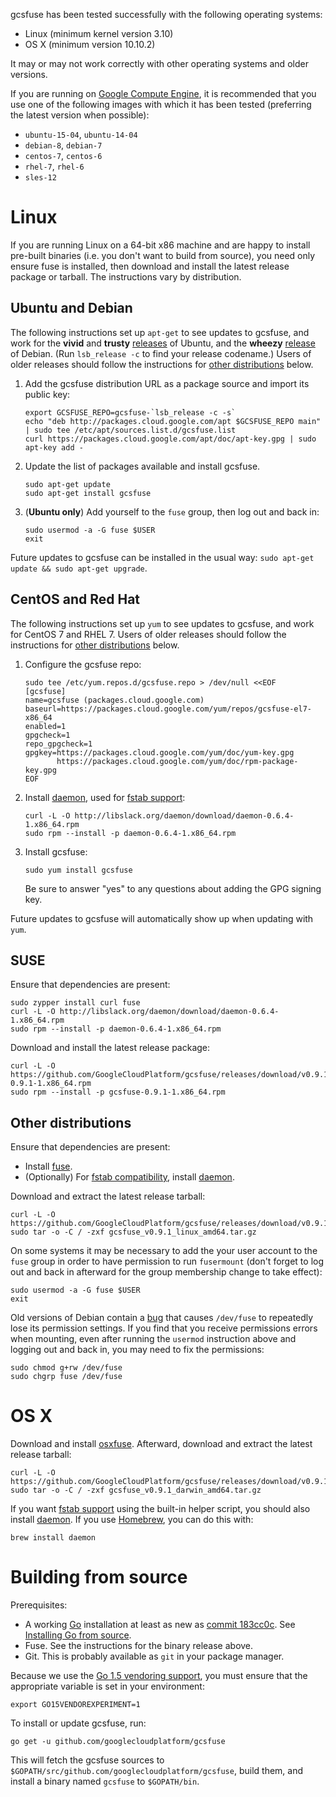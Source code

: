 
gcsfuse has been tested successfully with the following operating systems:

*   Linux (minimum kernel version 3.10)
*   OS X (minimum version 10.10.2)

It may or may not work correctly with other operating systems and older versions.

If you are running on [Google Compute Engine][], it is recommended that you use
one of the following images with which it has been tested (preferring the
latest version when possible):

*   `ubuntu-15-04`, `ubuntu-14-04`
*   `debian-8`, `debian-7`
*   `centos-7`, `centos-6`
*   `rhel-7`, `rhel-6`
*   `sles-12`

[Google Compute Engine]: https://cloud.google.com/compute/


# Linux

If you are running Linux on a 64-bit x86 machine and are happy to install
pre-built binaries (i.e. you don't want to build from source), you need only
ensure fuse is installed, then download and install the latest release package
or tarball. The instructions vary by distribution.


## Ubuntu and Debian

The following instructions set up `apt-get` to see updates to gcsfuse, and work
for the **vivid** and **trusty** [releases][ubuntu-releases] of Ubuntu, and the
**wheezy** [release][debian-releases] of Debian. (Run `lsb_release -c` to find
your release codename.) Users of older releases should follow the instructions
for [other distributions](#other-distributions) below.

1.  Add the gcsfuse distribution URL as a package source and import its public
    key:

        export GCSFUSE_REPO=gcsfuse-`lsb_release -c -s`
        echo "deb http://packages.cloud.google.com/apt $GCSFUSE_REPO main" | sudo tee /etc/apt/sources.list.d/gcsfuse.list
        curl https://packages.cloud.google.com/apt/doc/apt-key.gpg | sudo apt-key add -

2.  Update the list of packages available and install gcsfuse.

        sudo apt-get update
        sudo apt-get install gcsfuse

3.  (**Ubuntu only**) Add yourself to the `fuse` group, then log out and back
    in:

        sudo usermod -a -G fuse $USER
        exit

Future updates to gcsfuse can be installed in the usual
way: `sudo apt-get update && sudo apt-get upgrade`.

[ubuntu-releases]: https://wiki.ubuntu.com/Releases
[debian-releases]: https://www.debian.org/releases/


## CentOS and Red Hat

The following instructions set up `yum` to see updates to gcsfuse, and work
for CentOS 7 and RHEL 7. Users of older releases should follow the instructions
for [other distributions](#other-distributions) below.

1.  Configure the gcsfuse repo:

        sudo tee /etc/yum.repos.d/gcsfuse.repo > /dev/null <<EOF
        [gcsfuse]
        name=gcsfuse (packages.cloud.google.com)
        baseurl=https://packages.cloud.google.com/yum/repos/gcsfuse-el7-x86_64
        enabled=1
        gpgcheck=1
        repo_gpgcheck=1
        gpgkey=https://packages.cloud.google.com/yum/doc/yum-key.gpg
               https://packages.cloud.google.com/yum/doc/rpm-package-key.gpg
        EOF

2.  Install [daemon][], used for [fstab support][fstab]:

        curl -L -O http://libslack.org/daemon/download/daemon-0.6.4-1.x86_64.rpm
        sudo rpm --install -p daemon-0.6.4-1.x86_64.rpm

3.  Install gcsfuse:

        sudo yum install gcsfuse

    Be sure to answer "yes" to any questions about adding the GPG signing key.

Future updates to gcsfuse will automatically show up when updating with `yum`.


## SUSE

Ensure that dependencies are present:

    sudo zypper install curl fuse
    curl -L -O http://libslack.org/daemon/download/daemon-0.6.4-1.x86_64.rpm
    sudo rpm --install -p daemon-0.6.4-1.x86_64.rpm

Download and install the latest release package:

    curl -L -O https://github.com/GoogleCloudPlatform/gcsfuse/releases/download/v0.9.1/gcsfuse-0.9.1-1.x86_64.rpm
    sudo rpm --install -p gcsfuse-0.9.1-1.x86_64.rpm


## Other distributions

Ensure that dependencies are present:

*   Install [fuse](http://fuse.sourceforge.net/).
*   (Optionally) For [fstab compatibility][], install [daemon][].

Download and extract the latest release tarball:

    curl -L -O https://github.com/GoogleCloudPlatform/gcsfuse/releases/download/v0.9.1/gcsfuse_v0.9.1_linux_amd64.tar.gz
    sudo tar -o -C / -zxf gcsfuse_v0.9.1_linux_amd64.tar.gz

On some systems it may be necessary to add the your user account to the `fuse`
group in order to have permission to run `fusermount` (don't forget to log out
and back in afterward for the group membership change to take effect):

    sudo usermod -a -G fuse $USER
    exit

Old versions of Debian contain a [bug][debian-bug] that causes `/dev/fuse` to
repeatedly lose its permission settings. If you find that you receive
permissions errors when mounting, even after running the `usermod` instruction
above and logging out and back in, you may need to fix the permissions:

    sudo chmod g+rw /dev/fuse
    sudo chgrp fuse /dev/fuse

[fstab compatibility]: mounting.md#mount8-and-fstab-compatibility
[daemon]: http://libslack.org/daemon/
[debian-bug]: http://superuser.com/a/800016/429161


# OS X

Download and install [osxfuse][]. Afterward, download and extract the latest
release tarball:

    curl -L -O https://github.com/GoogleCloudPlatform/gcsfuse/releases/download/v0.9.1/gcsfuse_v0.9.1_darwin_amd64.tar.gz
    sudo tar -o -C / -zxf gcsfuse_v0.9.1_darwin_amd64.tar.gz

[osxfuse]: https://osxfuse.github.io/

If you want [fstab support][fstab] using the built-in helper script, you should
also install [daemon][daemon]. If you use [Homebrew][homebrew], you can do this
with:

    brew install daemon

[fstab]: mounting.md
[daemon]: http://libslack.org/daemon/
[homebrew]: http://brew.sh/



# Building from source

Prerequisites:

*   A working [Go][go] installation at least as new as [commit
    183cc0c][183cc0c]. See [Installing Go from source][go-setup].
*   Fuse. See the instructions for the binary release above.
*   Git. This is probably available as `git` in your package manager.

Because we use the [Go 1.5 vendoring support][183cc0c], you must ensure that
the appropriate variable is set in your environment:

    export GO15VENDOREXPERIMENT=1

To install or update gcsfuse, run:

    go get -u github.com/googlecloudplatform/gcsfuse

This will fetch the gcsfuse sources to
`$GOPATH/src/github.com/googlecloudplatform/gcsfuse`, build them, and install a
binary named `gcsfuse` to `$GOPATH/bin`.

[go]: http://tip.golang.org/doc/install/source
[183cc0c]: https://github.com/golang/go/commit/183cc0c
[go-setup]: http://golang.org/doc/code.html
